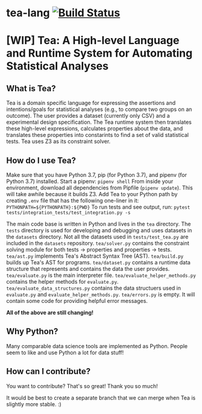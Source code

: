 # tea-lang [![Build Status](https://travis-ci.com/emjun/tea-lang.svg?token=xtmHu9y9pvfxkHzbdxsu&branch=master)](https://travis-ci.com/emjun/tea-lang)

# [WIP] Tea: A High-level Language and Runtime System for Automating Statistical Analyses

## What is Tea?
Tea is a domain specific language for expressing the assertions and intentions/goals for statistical analyses (e.g., to compare two groups on an outcome). The user provides a dataset (currently only CSV) and a experimental design specification. The Tea runtime system then translates these high-level expressions, calculates properties about the data, and translates these properties into constarints to find a set of valid statistical tests. Tea uses Z3 as its constraint solver.

## How do I use Tea?
Make sure that you have Python 3.7, pip (for Python 3.7), and pipenv (for Python 3.7) installed. 
Start a pipenv: `pipenv shell`
From inside your environment, download all dependencies from Pipfile (`pipenv update`). This will take awhile because it builds Z3.
Add Tea to your Python path by creating `.env` file that has the following one-liner in it: `PYTHONPATH=${PYTHONPATH}:${PWD}`
To run tests and see output, run: `pytest tests/integration_tests/test_integration.py -s`

The main code base is written in Python and lives in the `tea` directory. The `tests` directory is used for developing and debugging and uses datasets in the `datasets` directory. Not all the datasets used in `tests/test_tea.py` are included in the `datasets` repository. 
`tea/solver.py` contains the constraint solving module for both tests -> properties and properties -> tests.
`tea/ast.py` implements Tea's Abstract Syntax Tree (AST). 
`tea/build.py` builds up Tea's AST for programs.
`tea/dataset.py` contains a runtime data structure that represents and contains the data the user provides. 
`tea/evaluate.py` is the main interpreter file.
`tea/evaluate_helper_methods.py` contains the helper methods for `evaluate.py`.
`tea/evaluate_data_structures.py` contains the data structuers used in `evaluate.py` and `evaluate_helper_methods.py`.
`tea/errors.py` is empty. It will contain some code for providing helpful error messages.

**All of the above are still changing!**

## Why Python?
Many comparable data science tools are implemented as Python. People seem to like and use Python a lot for data stuff!

## How can I contribute?
You want to contribute? That's so great! Thank you so much!

It would be best to create a separate branch that we can merge when Tea is slightly more stable. :)
